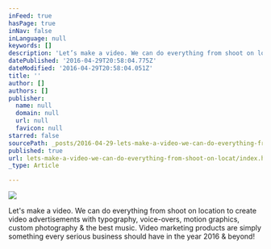 ```yaml
---
inFeed: true
hasPage: true
inNav: false
inLanguage: null
keywords: []
description: 'Let’s make a video. We can do everything from shoot on location to create video advertisements with typography, voice-overs, motion graphics, custom photography & the best music. Video marketing products are simply something every serious business should have in the year 2016 & beyond!'
datePublished: '2016-04-29T20:58:04.775Z'
dateModified: '2016-04-29T20:58:04.051Z'
title: ''
author: []
authors: []
publisher:
  name: null
  domain: null
  url: null
  favicon: null
starred: false
sourcePath: _posts/2016-04-29-lets-make-a-video-we-can-do-everything-from-shoot-on-locat.md
published: true
url: lets-make-a-video-we-can-do-everything-from-shoot-on-locat/index.html
_type: Article

---
```

![](https://the-grid-user-content.s3-us-west-2.amazonaws.com/ae8263fa-dd8f-4d66-a563-75de805b0a49.png)

Let's make a video. We can do everything from shoot on location to create video advertisements with typography, voice-overs, motion graphics, custom photography & the best music. Video marketing products are simply something every serious business should have in the year 2016 & beyond!